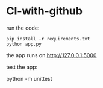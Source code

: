 # CI-with-github

run the code:

    pip install -r requirements.txt
    python app.py


the app runs on http://127.0.0.1:5000

test the app:

python -m unittest 

